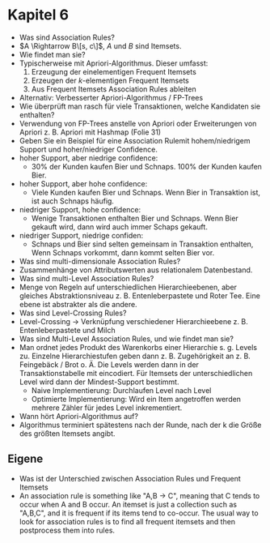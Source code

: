 # Kapitel 6

* Was sind Association Rules?
* $A \Rightarrow B\[s, c\]$, $A$ und $B$ sind Itemsets.
* Wie findet man sie?
* Typischerweise mit Apriori-Algorithmus. Dieser umfasst:
  1. Erzeugung der einelementigen Frequent Itemsets
  2. Erzeugen der $k$-elementigen Frequent Itemsets
  3. Aus Frequent Itemsets Association Rules ableiten
* Alternativ: Verbesserter Apriori-Algorithmus / FP-Trees
* Wie überprüft man rasch für viele Transaktionen, welche Kandidaten sie enthalten?
* Verwendung von FP-Trees anstelle von Apriori oder Erweiterungen von Apriori z. B. Apriori mit Hashmap \(Folie 31\)
* Geben Sie ein Beispiel für eine Association Rulemit hohem/niedrigem Support und hoher/niedriger Confidence.
* hoher Support, aber niedrige confidence:
  * 30% der Kunden kaufen Bier und Schnaps. 100% der Kunden kaufen Bier.
* hoher Support, aber hohe confidence:
  * Viele Kunden kaufen Bier und Schnaps. Wenn Bier in Transaktion ist, ist auch Schnaps häufig.
* niedriger Support, hohe confidence:
  * Wenige Transaktionen enthalten Bier und Schnaps. Wenn Bier gekauft wird, dann wird auch immer Schaps gekauft.
* niedriger Support, niedrige confiden:
  * Schnaps und Bier sind selten gemeinsam in Transaktion enthalten, Wenn Schnaps vorkommt, dann kommt selten Bier vor.
* Was sind multi-dimensionale Association Rules?
* Zusammenhänge von Attributswerten aus relationalem Datenbestand.
* Was sind multi-Level Association Rules?
* Menge von Regeln auf unterschiedlichen Hierarchieebenen, aber gleiches Abstraktionsniveau z. B. Entenleberpastete und Roter Tee. Eine ebene ist abstrakter als die andere.
* Was sind Level-Crossing Rules?
* Level-Crossing → Verknüpfung verschiedener Hierarchieebene z. B. Entenleberpastete und Milch
* Was sind Multi-Level Association Rules, und wie findet man sie?
* Man ordnet jedes Produkt des Warenkorbs einer Hierarchie s. g. Levels zu. Einzelne Hierarchiestufen geben dann z. B. Zugehörigkeit an z. B. Feingebäck / Brot o. Ä. Die Levels werden dann in der Transaktionstabelle mit eincodiert. Für Itemsets der unterschiedlichen Level wird dann der Mindest-Support bestimmt.
  * Naive Implementierung: Durchlaufen Level nach Level
  * Optimierte Implementierung: Wird ein Item angetroffen werden mehrere Zähler für jedes Level inkrementiert.
* Wann hört Apriori-Algorithmus auf?
* Algorithmus terminiert spätestens nach der Runde, nach der k die Größe des größten Itemsets angibt.

## Eigene

* Was ist der Unterschied zwischen Association Rules und Frequent Itemsets
* An association rule is something like "A,B → C", meaning that C tends to occur when A and B occur. An itemset is just a collection such as "A,B,C", and it is frequent if its items tend to co-occur. The usual way to look for association rules is to find all frequent itemsets and then postprocess them into rules.

